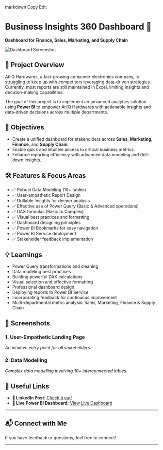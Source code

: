 markdown
Copy
Edit
# Business Insights 360 Dashboard 🚀

**Dashboard for Finance, Sales, Marketing, and Supply Chain**

![Dashboard Screenshot]([./path-to-your-screenshot.png](https://github.com/mohan1212576/Power-BI--Business-insights-360/blob/main/Screenshot%201.png))

## 🌟 Project Overview

AtliQ Hardwares, a fast-growing consumer electronics company, is struggling to keep up with competitors leveraging data-driven strategies. Currently, most reports are still maintained in Excel, limiting insights and decision-making capabilities.

The goal of this project is to implement an advanced analytics solution using **Power BI** to empower AtliQ Hardwares with actionable insights and data-driven decisions across multiple departments.

## 🎯 Objectives

- Create a unified dashboard for stakeholders across **Sales**, **Marketing**, **Finance**, and **Supply Chain**.
- Enable quick and intuitive access to critical business metrics.
- Enhance reporting efficiency with advanced data modeling and drill-down insights.

## 🛠️ Features & Focus Areas

- ✅ Robust Data Modeling (10+ tables)
- ✅ User-empathetic Report Design
- ✅ Drillable Insights for deeper analysis
- ✅ Effective use of Power Query (Basic & Advanced operations)
- ✅ DAX formulas (Basic to Complex)
- ✅ Visual best practices and formatting
- ✅ Dashboard designing principles
- ✅ Power BI Bookmarks for easy navigation
- ✅ Power BI Service deployment
- ✅ Stakeholder feedback implementation

## 💡 Learnings

- Power Query transformations and cleaning
- Data modeling best practices
- Building powerful DAX calculations
- Visual selection and effective formatting
- Professional dashboard design
- Deploying reports to Power BI Service
- Incorporating feedback for continuous improvement
- Multi-departmental metric analysis: Sales, Marketing, Finance & Supply Chain

## 📸 Screenshots

### 1. User-Empathetic Landing Page
*An intuitive entry point for all stakeholders.*

### 2. Data Modelling
*Complex data modelling involving 10+ interconnected tables.*


## 🔗 Useful Links

- **🔗 LinkedIn Post:** [Check it out!]([https://www.linkedin.com/feed/update/urn:li:activity:6956448126543028224/](https://www.linkedin.com/posts/mohan-b-4b7719199_businessinsights360-powerbi-datavisualization-activity-7314969410534838272-U0e1?utm_source=share&utm_medium=member_desktop&rcm=ACoAAC6O9IsBUFscZdiXW4-tlacqbHfAQjEVH0M))
- **🔗 Live Power BI Dashboard:** [View Live Dashboard]([https://app.powerbi.com/view?r=eyJrIjoiNGI0MjZlMjQtZGVhNi00NTliLTk1ZWEtNTdiNzM1MTgzMzc0IiwidCI6ImRmODY3OWNkLWE4MGUtNDVkOC05OWFjLWM4M2VkN2ZmOTVhMCJ9&pageName=ReportSection6b7f9720829a1d745700](https://app.powerbi.com/groups/e0f9c425-7cbd-4960-90f9-6374aa32010c/reports/edf6ded7-3903-43d1-9372-c33867f1c951/a45d31b0b4aa5e0566c0?experience=power-bi&clientSideAuth=0))

---

## 📬 Connect with Me

If you have feedback or questions, feel free to connect!

---
